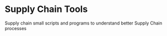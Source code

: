 # Supply Chain Tools
Supply chain small scripts and programs to understand better Supply Chain processes
